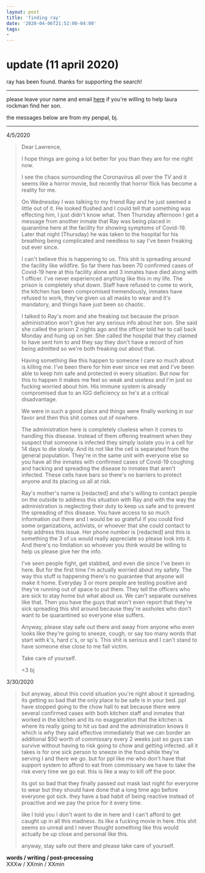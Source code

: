 ```yaml
---
layout: post
title: 'finding ray'
date: '2020-04-06T21:52:00-04:00'
tags:
- 
--- 
```


# update (11 april 2020)

ray has been found. thanks for supporting the search!

---

please leave your name and email [here](https://forms.gle/ZAg9jhBKkdtRLeVE8) if you're willing to help laura rockman find her son.

the messages below are from my penpal, bj.

---

4/5/2020

> Dear Lawrence,
> 
> I hope things are going a lot better for you than they are for me right now.
> 
> I see the chaos surrounding the Coronavirus all over the TV and it seems like a horror movie, but recently that horror flick has become a reality for me.
> 
> On Wednesday I was talking to my friend Ray and he just seemed a little out of it. He looked flushed and I could tell that something was effecting him, I just didn't know what. Then Thursday afternoon I get a message from another inmate that Ray was being placed in quarantine here at the facility for showing symptoms of Covid-19. Later that night (Thursday) he was taken to the hospital for his breathing being complicated and needless to say I've been freaking out ever since.
> 
> I can't believe this is happening to us. This shit is spreading around the facility like wildfire. So far there has been 70 confirmed cases of Covid-19 here at this facility alone and 3 inmates have died along with 1 officer. I've never experienced anything like this in my life. The prison is completely shut down. Staff have refused to come to work, the kitchen has been compromised tremendously, inmates have refused to work, they've given us all masks to wear and it's mandatory, and things have just been so chaotic.
> 
> I talked to Ray's mom and she freaking out because the prison administration won't give her any serious info about her son. She said she called the prison 2 nights ago and the officer told her to call back Monday and hung up on her. She called the hospital that they claimed to have sent him to and they say they don't have a record of him being admitted so we're both freaking out about that.
> 
> Having something like this happen to someone I care so much about is killing me. I've been there for him ever since we met and I've been able to keep him safe and protected in every situation. But now for this to happen it makes me feel so weak and useless and I'm just so fucking worried about him. His immune system is already compromised due to an IGG deficiency so he's at a critical disadvantage.
> 
> We were in such a good place and things were finally working in our favor and then this shit comes out of nowhere.
> 
> The administration here is completely clueless when it comes to handling this disease. Instead of them offering treatment when they suspect that someone is infected they simply isolate you in a cell for 14 days to die slowly. And its not like the cell is separated from the general population. They're in the same unit with everyone else so you have all the inmates with confirmed cases of Covid-19 coughing and hacking and spreading the disease to inmates that aren't infected. These cells have bars so there's no barriers to protect anyone and its placing us all at risk.
> 
> Ray's mother's name is [redacted] and she's willing to contact people on the outside to address this situation with Ray and with the way the administration is neglecting their duty to keep us safe and to prevent the spreading of this disease. You have access to so much information out there and I would be so grateful if you could find some organizations, activists, or whoever that she could contact to help address this issue. Her phone number is [redacted] and this is something the 3 of us would really appreciate so please look into it. And there's no limitation so whoever you think would be willing to help us please give her the info.
> 
> I've seen people fight, get stabbed, and even die since I've been in here. But for the first time I'm actually worried about my safety. The way this stuff is happening there's no guarantee that anyone will make it home. Everyday 3 or more people are testing positive and they're running out of space to put them. They tell the officers who are sick to stay home but what about us. We can't separate ourselves like that. Then you have the guys that won't even report that they're sick spreading this shit around because they're assholes who don't want to be quarantined so everyone else suffers.
> 
> Anyway, please stay safe out there and away from anyone who even looks like they're going to sneeze, cough, or say too many words that start with k's, hard c's, or sp's. This shit is serious and I can't stand to have someone else close to me fall victim.
> 
> Take care of yourself.
> 
> <3 bj 

3/30/2020
> but anyway, about this covid situation you're right about it spreading. its getting so bad that the only place to be safe is in your bed. ppl have stopped going to the chow hall to eat because there were several confirmed cases with both kitchen staff and inmates that worked in the kitchen and its no exaggeration that the kitchen is where its really going to hit us bad and the administration knows it which is why they said effective immediately that we can border an additional $50 worth of commissary every 2 weeks just so guys can survive without having to risk going to chow and getting infected. all it takes is for one sick person to sneeze in the food while they're serving I and there we go. but for ppl like me who don't have that support system to afford to eat from commissary we have to take the risk every time we go eat. this is like a way to kill off the poor.
> 
> its got so bad that they finally passed out mask last night for everyone to wear but they should have done that a long time ago before everyone got sick. they have a bad habit of being reactive instead of proactive and we pay the price for it every time.
> 
> like I told you I don't want to die in here and I can't afford to get caught up in all this madness. its like a fucking movie in here. this shit seems so unreal and I never thought something like this would actually be up close and personal like this.
> 
> anyway, stay safe out there and please take care of yourself.

<!-- hyperlink bank -->


<!-- &#042; = asterisk -->
<!-- &#039; = single quote '-->

**words / writing / post-processing**  
XXXw / XXmin / XXmin
